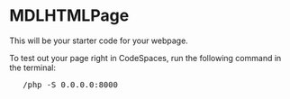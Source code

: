 # MDLHTMLPage

This will be your starter code for your webpage.

<p>To test out your page right in CodeSpaces, run the following command in the terminal:</p>

<ol><pre>/php -S 0.0.0.0:8000<ol></pre>
